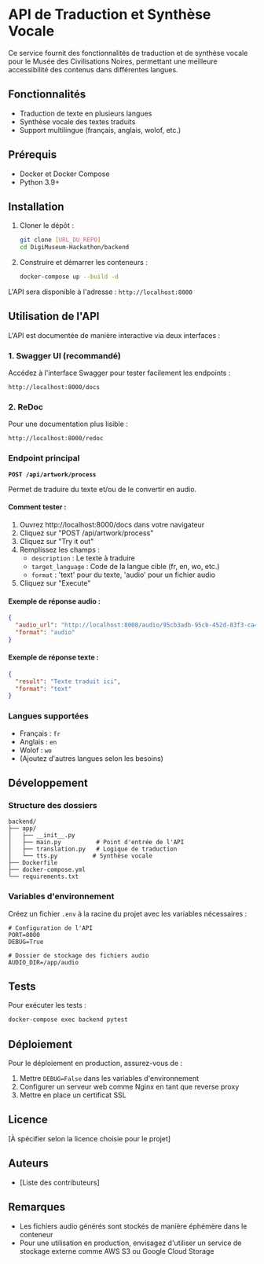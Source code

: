 # API de Traduction et Synthèse Vocale

Ce service fournit des fonctionnalités de traduction et de synthèse vocale pour le Musée des Civilisations Noires, permettant une meilleure accessibilité des contenus dans différentes langues.

## Fonctionnalités

- Traduction de texte en plusieurs langues
- Synthèse vocale des textes traduits
- Support multilingue (français, anglais, wolof, etc.)

## Prérequis

- Docker et Docker Compose
- Python 3.9+

## Installation

1. Cloner le dépôt :
   ```bash
   git clone [URL_DU_REPO]
   cd DigiMuseum-Hackathon/backend
   ```

2. Construire et démarrer les conteneurs :
   ```bash
   docker-compose up --build -d
   ```

L'API sera disponible à l'adresse : `http://localhost:8000`

## Utilisation de l'API

L'API est documentée de manière interactive via deux interfaces :

### 1. Swagger UI (recommandé)
Accédez à l'interface Swagger pour tester facilement les endpoints :
```
http://localhost:8000/docs
```

### 2. ReDoc
Pour une documentation plus lisible :
```
http://localhost:8000/redoc
```

### Endpoint principal

**`POST /api/artwork/process`**

Permet de traduire du texte et/ou de le convertir en audio.

#### Comment tester :
1. Ouvrez http://localhost:8000/docs dans votre navigateur
2. Cliquez sur "POST /api/artwork/process"
3. Cliquez sur "Try it out"
4. Remplissez les champs :
   - `description` : Le texte à traduire
   - `target_language` : Code de la langue cible (fr, en, wo, etc.)
   - `format` : 'text' pour du texte, 'audio' pour un fichier audio
5. Cliquez sur "Execute"

#### Exemple de réponse audio :
```json
{
  "audio_url": "http://localhost:8000/audio/95cb3adb-95cb-452d-83f3-ca489b55a9b5.mp3",
  "format": "audio"
}
```

#### Exemple de réponse texte :
```json
{
  "result": "Texte traduit ici",
  "format": "text"
}
```

### Langues supportées

- Français : `fr`
- Anglais : `en`
- Wolof : `wo`
- (Ajoutez d'autres langues selon les besoins)

## Développement

### Structure des dossiers

```
backend/
├── app/
│   ├── __init__.py
│   ├── main.py          # Point d'entrée de l'API
│   ├── translation.py   # Logique de traduction
│   └── tts.py          # Synthèse vocale
├── Dockerfile
├── docker-compose.yml
└── requirements.txt
```

### Variables d'environnement

Créez un fichier `.env` à la racine du projet avec les variables nécessaires :

```
# Configuration de l'API
PORT=8000
DEBUG=True

# Dossier de stockage des fichiers audio
AUDIO_DIR=/app/audio
```

## Tests

Pour exécuter les tests :

```bash
docker-compose exec backend pytest
```

## Déploiement

Pour le déploiement en production, assurez-vous de :
1. Mettre `DEBUG=False` dans les variables d'environnement
2. Configurer un serveur web comme Nginx en tant que reverse proxy
3. Mettre en place un certificat SSL

## Licence

[À spécifier selon la licence choisie pour le projet]

## Auteurs

- [Liste des contributeurs]

## Remarques

- Les fichiers audio générés sont stockés de manière éphémère dans le conteneur
- Pour une utilisation en production, envisagez d'utiliser un service de stockage externe comme AWS S3 ou Google Cloud Storage
